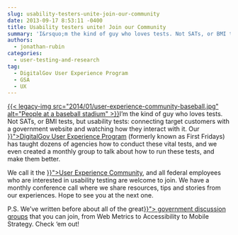 ```yaml
---
slug: usability-testers-unite-join-our-community
date: 2013-09-17 8:53:11 -0400
title: Usability testers unite! Join our Community
summary: 'I&rsquo;m the kind of guy who loves tests. Not SATs, or BMI tests, but usability tests: connecting target customers with a government website and watching how they interact with it. Our DigitalGov User Experience Program (formerly known as First Fridays) has taught dozens of agencies how to conduct'
authors:
  - jonathan-rubin
categories:
  - user-testing-and-research
tag:
  - DigitalGov User Experience Program
  - GSA
  - UX
---
```


<p dir="ltr">
  <a href="https://s3.amazonaws.com/digitalgov/legacy-img/2014/01/user-experience-community-baseball.jpg">{{< legacy-img src="2014/01/user-experience-community-baseball.jpg" alt="People at a baseball stadium" >}}</a>I’m the kind of guy who loves tests. Not SATs, or BMI tests, but usability tests: connecting target customers with a government website and watching how they interact with it. Our <a href="{{< tmp "resources/user-experience-program.md" >}}">DigitalGov User Experience Program</a> (formerly known as First Fridays)<a href="http://www.howto.gov/firstfridays"> </a>has taught dozens of agencies how to conduct these vital tests, and we even created a monthly group to talk about how to run these tests, and make them better.
</p>

<p dir="ltr">
  We call it the <a title="Web Content Managers Forum" href="{{< link "web-managers-forum.md" >}}">User Experience Community</a>, and all federal employees who are interested in usability testing are welcome to join. We have a monthly conference call where we share resources, tips and stories from our experiences. Hope to see you at the next one.
</p>

<p dir="ltr">
  P.S. We’ve written before about all of the great<a href="{{< link "communities.md" >}}"> government discussion groups</a> that you can join, from Web Metrics to Accessibility to Mobile Strategy. Check ‘em out!
</p>